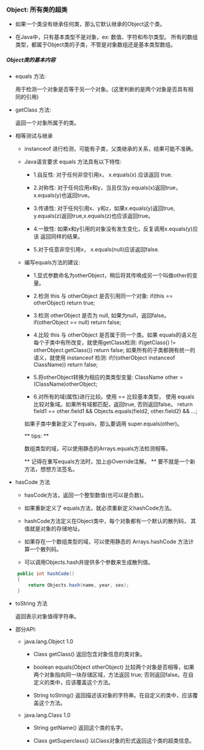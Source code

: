 ### Object: 所有类的超类

* 如果一个类没有继承任何类，那么它默认继承的Object这个类。

* 在Java中，只有基本类型不是对象，ex: 数值、字符和布尔类型。
    所有的数组类型，都属于Object类的子类，不管是对象数组还是基本类型数组。

##### Object类的基本内容

* equals 方法: 

    用于检测一个对象是否等于另一个对象。(这里判断的是两个对象是否具有相同的引用)

* getClass 方法:

    返回一个对象所属于的类。

* 相等测试与继承

    * instanceof 进行检测，可能有子类，父类继承的关系，结果可能不准确。
    
    * Java语言要求 equals 方法具有以下特性:
    
        * 1.自反性: 对于任何非空引用x， x.equals(x) 应该返回 true.
        
        * 2.对称性: 对于任何应用x和y，当且仅当y.equals(x)返回true，
            x.equals(y)也返回true。

        * 3.传递性: 对于任何引用x、y和z，如果x.equals(y)返回true,
            y.equals(z)返回true,x.equals(z)也应该返回true。

        * 4.一致性: 如果x和y引用的对象没有发生变化，反复调用x.equals(y)应该
            返回同样的结果。

        * 5.对于任意非空引用x， x.equals(null)应该返回false.
        
    * 编写equals方法的建议:
    
        * 1.显式参数命名为otherObject，稍后将其传唤成另一个叫做other的变量。
        
        * 2.检测 this 与 otherObject 是否引用同一个对象:
            if(this == otherObject) return true;

        * 3.检测 otherObject 是否为 null, 如果为null，返回false。
            if(otherObject == null) return false;

        * 4.比较 this 与 otherObject 是否属于同一个类。如果 equals的语义在
            每个子类中有所改变，就使用getClass检测:
            if(getClass() != otherObject.getClass()) return false;
            如果所有的子类都拥有统一的语义，就使用 instanceof 检测:
            if(!(otherObject instanceof ClassName)) return false;

        * 5.将otherObject转换为相应的类类型变量:
            ClassName other = (ClassName)otherObject;

        * 6.对所有的域(属性)进行比较。使用 == 比较基本类型，
            使用 equals 比较对象域。如果所有域都匹配，返回true, 否则返回false。
            return field1 == other.field1
                && Objects.equals(field2, other.field2)
                && ...;

        如果子类中重新定义了equals，那么要调用 super.equals(other)。

        ** tips: **

        数组类型的域，可以使用静态的Arrays.equals方法检测相等。

        ** 记得在重写equals方法时，加上@Override注解。 **
        要不就是一个新方法，想想方法签名。

* hasCode 方法
    
    * hasCode方法，返回一个整型数值(也可以是负数)。
    
    * 如果重新定义了 equals方法，就必须重新定义hashCode方法。
    
    * hashCode方法定义在Object类中，每个对象都有一个默认的散列码，
        其值就是对象的存储地址。

    * 如果存在一个数组类型的域，可以使用静态的 Arrays.hashCode 方法计算一个散列码。
    
    * 可以调用Objects.hash并提供多个参数来生成散列值。
    
``` java
    public int hashCode()
    {
        return Objects.hash(name, year, sex);
    }
```
    
* toString 方法

    返回表示对象值得字符串。

* 部分API:
    
    * java.lang.Object 1.0
        
        * Class getClass()
            返回包含对象信息的类对象。

        * boolean equals(Object otherObject)
            比较两个对象是否相等，如果两个对象指向同一块存储区域，方法返回 true;
            否则返回false。在自定义的类中，应该覆盖这个方法。

        * String toString()
            返回描述该对象的字符串。在自定义的类中，应该覆盖这个方法。

    * java.lang.Class 1.0
        
        * String getName()
            返回这个类的名字。

        * Class getSuperclass()
            以Class对象的形式返回这个类的超类信息。
